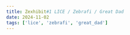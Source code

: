 ```yaml
---
title: Zexhibit#1 LICE / Zebrafi / Great Dad
date: 2024-11-02
tags: ['lice', 'zebrafi', 'great_dad']
---
```


